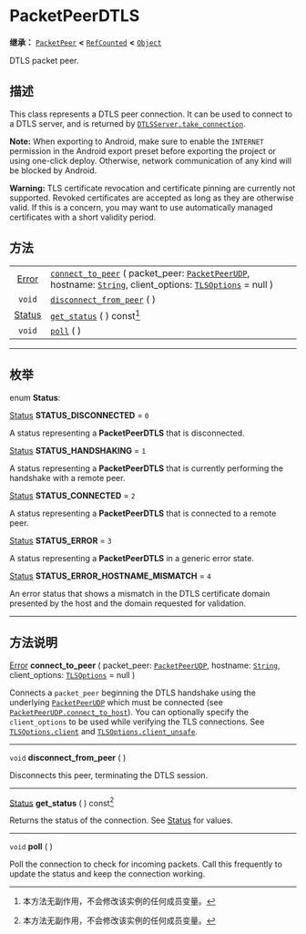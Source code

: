 <!-- ⚠ 请勿编辑本文件 ⚠ -->
<!-- 本文档使用脚本从 WeDot 引擎源码仓库生成。 -->
<!-- 生成脚本：https://github.com/WeDot-Engine/WeDot/tree/4.3/doc/tools/make_md.py； -->
<!-- 原文件：https://github.com/WeDot-Engine/WeDot/tree/4.3/doc/classes/PacketPeerDTLS.xml。 -->

<div id="_class_packetpeerdtls"></div>

# PacketPeerDTLS

**继承：** [`PacketPeer`](class_packetpeer.md) **<** [`RefCounted`](class_refcounted.md) **<** [`Object`](class_object.md)

DTLS packet peer.

## 描述

This class represents a DTLS peer connection. It can be used to connect to a DTLS server, and is returned by [`DTLSServer.take_connection`](#class_dtlsserver_method_take_connection).

 **Note:** When exporting to Android, make sure to enable the `INTERNET` permission in the Android export preset before exporting the project or using one-click deploy. Otherwise, network communication of any kind will be blocked by Android.

 **Warning:** TLS certificate revocation and certificate pinning are currently not supported. Revoked certificates are accepted as long as they are otherwise valid. If this is a concern, you may want to use automatically managed certificates with a short validity period.

## 方法

|||
|:-:|:--|
| [Error](#enum_@globalscope_error)     | [`connect_to_peer`](#class_packetpeerdtls_method_connect_to_peer) ( packet_peer: [`PacketPeerUDP`](class_packetpeerudp.md), hostname: [`String`](class_string.md), client_options: [`TLSOptions`](class_tlsoptions.md) = null ) |
| `void`                                | [`disconnect_from_peer`](#class_packetpeerdtls_method_disconnect_from_peer) ( )                                                                                                                                                 |
| [Status](#enum_packetpeerdtls_status) | [`get_status`](#class_packetpeerdtls_method_get_status) ( ) const[^const]                                                                                                                                                       |
| `void`                                | [`poll`](#class_packetpeerdtls_method_poll) ( )                                                                                                                                                                                 |

<!-- rst-class:: classref-section-separator -->

---

## 枚举

<div id="_class_enum_packetpeerdtls_status"></div>

enum **Status**: <div id="enum_packetpeerdtls_status"></div>

<div id="_class_packetpeerdtls_constant_status_disconnected"></div>

[Status](#enum_packetpeerdtls_status) **STATUS_DISCONNECTED** = ``0``

A status representing a **PacketPeerDTLS** that is disconnected.

<div id="_class_packetpeerdtls_constant_status_handshaking"></div>

[Status](#enum_packetpeerdtls_status) **STATUS_HANDSHAKING** = ``1``

A status representing a **PacketPeerDTLS** that is currently performing the handshake with a remote peer.

<div id="_class_packetpeerdtls_constant_status_connected"></div>

[Status](#enum_packetpeerdtls_status) **STATUS_CONNECTED** = ``2``

A status representing a **PacketPeerDTLS** that is connected to a remote peer.

<div id="_class_packetpeerdtls_constant_status_error"></div>

[Status](#enum_packetpeerdtls_status) **STATUS_ERROR** = ``3``

A status representing a **PacketPeerDTLS** in a generic error state.

<div id="_class_packetpeerdtls_constant_status_error_hostname_mismatch"></div>

[Status](#enum_packetpeerdtls_status) **STATUS_ERROR_HOSTNAME_MISMATCH** = ``4``

An error status that shows a mismatch in the DTLS certificate domain presented by the host and the domain requested for validation.

<!-- rst-class:: classref-section-separator -->

---

## 方法说明

<div id="_class_packetpeerdtls_method_connect_to_peer"></div>

[Error](#enum_@globalscope_error) **connect_to_peer** ( packet_peer: [`PacketPeerUDP`](class_packetpeerudp.md), hostname: [`String`](class_string.md), client_options: [`TLSOptions`](class_tlsoptions.md) = null )<div id="class_packetpeerdtls_method_connect_to_peer"></div>

Connects a `packet_peer` beginning the DTLS handshake using the underlying [`PacketPeerUDP`](class_packetpeerudp.md) which must be connected (see [`PacketPeerUDP.connect_to_host`](#class_packetpeerudp_method_connect_to_host)). You can optionally specify the `client_options` to be used while verifying the TLS connections. See [`TLSOptions.client`](#class_tlsoptions_method_client) and [`TLSOptions.client_unsafe`](#class_tlsoptions_method_client_unsafe).

<!-- rst-class:: classref-item-separator -->

---

<div id="_class_packetpeerdtls_method_disconnect_from_peer"></div>

`void` **disconnect_from_peer** ( )<div id="class_packetpeerdtls_method_disconnect_from_peer"></div>

Disconnects this peer, terminating the DTLS session.

<!-- rst-class:: classref-item-separator -->

---

<div id="_class_packetpeerdtls_method_get_status"></div>

[Status](#enum_packetpeerdtls_status) **get_status** ( ) const[^const]<div id="class_packetpeerdtls_method_get_status"></div>

Returns the status of the connection. See [Status](#enum_packetpeerdtls_status) for values.

<!-- rst-class:: classref-item-separator -->

---

<div id="_class_packetpeerdtls_method_poll"></div>

`void` **poll** ( )<div id="class_packetpeerdtls_method_poll"></div>

Poll the connection to check for incoming packets. Call this frequently to update the status and keep the connection working.

[^virtual]: 本方法通常需要用户覆盖才能生效。
[^const]: 本方法无副作用，不会修改该实例的任何成员变量。
[^vararg]: 本方法除了能接受在此处描述的参数外，还能够继续接受任意数量的参数。
[^constructor]: 本方法用于构造某个类型。
[^static]: 调用本方法无需实例，可直接使用类名进行调用。
[^operator]: 本方法描述的是使用本类型作为左操作数的有效运算符。
[^bitfield]: 这个值是由下列位标志构成位掩码的整数。
[^void]: 无返回值。
